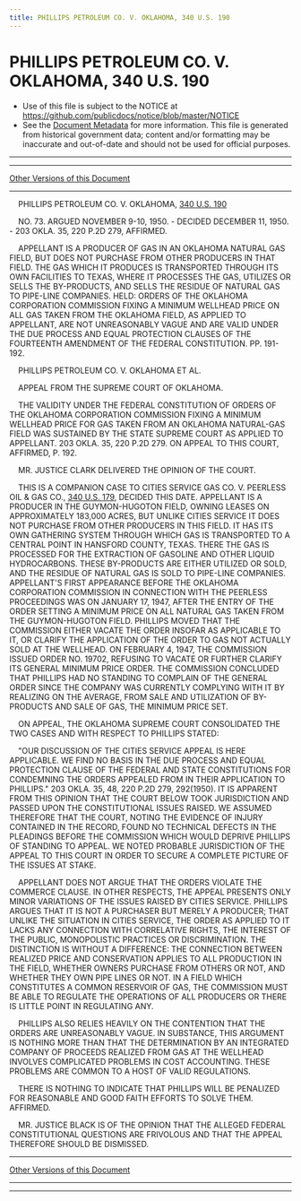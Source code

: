 ```yaml
---
title: PHILLIPS PETROLEUM CO. V. OKLAHOMA, 340 U.S. 190
---
```


# PHILLIPS PETROLEUM CO. V. OKLAHOMA, 340 U.S. 190

* Use of this file is subject to the NOTICE at https://github.com/publicdocs/notice/blob/master/NOTICE
* See the [Document Metadata](../../../index.md) for more information.
  This file is generated from historical government data; content and/or formatting may be inaccurate and out-of-date and should not be used for official purposes.

----------
----------

[Other Versions of this Document](https://publicdocs.github.io/go/links?ns=uslm-x&ref=%2Fus%2Fcourts%2Fscotus%2FusReporter%2F340%2F190)

----------

    PHILLIPS PETROLEUM CO. V. OKLAHOMA, [340 U.S. 190][/us/courts/scotus/usReporter/340/190]

    NO. 73.  ARGUED NOVEMBER 9-10, 1950.  - DECIDED DECEMBER 11, 1950.  - 203 OKLA. 35, 220 P.2D 279, AFFIRMED.

    APPELLANT IS A PRODUCER OF GAS IN AN OKLAHOMA NATURAL GAS FIELD, BUT DOES NOT PURCHASE FROM OTHER PRODUCERS IN THAT FIELD.  THE GAS WHICH IT PRODUCES IS TRANSPORTED THROUGH ITS OWN FACILITIES TO TEXAS, WHERE IT PROCESSES THE GAS, UTILIZES OR SELLS THE BY-PRODUCTS, AND SELLS THE RESIDUE OF NATURAL GAS TO PIPE-LINE COMPANIES.  HELD:  ORDERS OF THE OKLAHOMA CORPORATION COMMISSION FIXING A MINIMUM WELLHEAD PRICE ON ALL GAS TAKEN FROM THE OKLAHOMA FIELD, AS APPLIED TO APPELLANT, ARE NOT UNREASONABLY VAGUE AND ARE VALID UNDER THE DUE PROCESS AND EQUAL PROTECTION CLAUSES OF THE FOURTEENTH AMENDMENT OF THE FEDERAL CONSTITUTION.  PP. 191-192.

    PHILLIPS PETROLEUM CO. V. OKLAHOMA ET AL.

    APPEAL FROM THE SUPREME COURT OF OKLAHOMA.

    THE VALIDITY UNDER THE FEDERAL CONSTITUTION OF ORDERS OF THE OKLAHOMA CORPORATION COMMISSION FIXING A MINIMUM WELLHEAD PRICE FOR GAS TAKEN FROM AN OKLAHOMA NATURAL-GAS FIELD WAS SUSTAINED BY THE STATE SUPREME COURT AS APPLIED TO APPELLANT.  203 OKLA. 35, 220 P.2D 279.  ON APPEAL TO THIS COURT, AFFIRMED, P. 192.

    MR. JUSTICE CLARK DELIVERED THE OPINION OF THE COURT.

    THIS IS A COMPANION CASE TO CITIES SERVICE GAS CO. V. PEERLESS OIL & GAS CO., [340 U.S. 179][/us/courts/scotus/usReporter/340/179], DECIDED THIS DATE.  APPELLANT IS A PRODUCER IN THE GUYMON-HUGOTON FIELD, OWNING LEASES ON APPROXIMATELY 183,000 ACRES, BUT UNLIKE CITIES SERVICE IT DOES NOT PURCHASE FROM OTHER PRODUCERS IN THIS FIELD.  IT HAS ITS OWN GATHERING SYSTEM THROUGH WHICH GAS IS TRANSPORTED TO A CENTRAL POINT IN HANSFORD COUNTY, TEXAS.  THERE THE GAS IS PROCESSED FOR THE EXTRACTION OF GASOLINE AND OTHER LIQUID HYDROCARBONS.  THESE BY-PRODUCTS ARE EITHER UTILIZED OR SOLD, AND THE RESIDUE OF NATURAL GAS IS SOLD TO PIPE-LINE COMPANIES.  APPELLANT'S FIRST APPEARANCE BEFORE THE OKLAHOMA CORPORATION COMMISSION IN CONNECTION WITH THE PEERLESS PROCEEDINGS WAS ON JANUARY 17, 1947, AFTER THE ENTRY OF THE ORDER SETTING A MINIMUM PRICE ON ALL NATURAL GAS TAKEN FROM THE GUYMON-HUGOTON FIELD.  PHILLIPS MOVED THAT THE COMMISSION EITHER VACATE THE ORDER INSOFAR AS APPLICABLE TO IT, OR CLARIFY THE APPLICATION OF THE ORDER TO GAS NOT ACTUALLY SOLD AT THE WELLHEAD.  ON FEBRUARY 4, 1947, THE COMMISSION ISSUED ORDER NO. 19702, REFUSING TO VACATE OR FURTHER CLARIFY ITS GENERAL MINIMUM PRICE ORDER.  THE COMMISSION CONCLUDED THAT PHILLIPS HAD NO STANDING TO COMPLAIN OF THE GENERAL ORDER SINCE THE COMPANY WAS CURRENTLY COMPLYING WITH IT BY REALIZING ON THE AVERAGE, FROM SALE AND UTILIZATION OF BY-PRODUCTS AND SALE OF GAS, THE MINIMUM PRICE SET.

    ON APPEAL, THE OKLAHOMA SUPREME COURT CONSOLIDATED THE TWO CASES AND WITH RESPECT TO PHILLIPS STATED:

    "OUR DISCUSSION OF THE CITIES SERVICE APPEAL IS HERE APPLICABLE.  WE FIND NO BASIS IN THE DUE PROCESS AND EQUAL PROTECTION CLAUSE OF THE FEDERAL AND STATE CONSTITUTIONS FOR CONDEMNING THE ORDERS APPEALED FROM IN THEIR APPLICATION TO PHILLIPS."  203 OKLA. 35, 48, 220 P.2D 279, 292(1950).  IT IS APPARENT FROM THIS OPINION THAT THE COURT BELOW TOOK JURISDICTION AND PASSED UPON THE CONSTITUTIONAL ISSUES RAISED.  WE ASSUMED THEREFORE THAT THE COURT, NOTING THE EVIDENCE OF INJURY CONTAINED IN THE RECORD, FOUND NO TECHNICAL DEFECTS IN THE PLEADINGS BEFORE THE COMMISSION WHICH WOULD DEPRIVE PHILLIPS OF STANDING TO APPEAL.  WE NOTED PROBABLE JURISDICTION OF THE APPEAL TO THIS COURT IN ORDER TO SECURE A COMPLETE PICTURE OF THE ISSUES AT STAKE.

    APPELLANT DOES NOT ARGUE THAT THE ORDERS VIOLATE THE COMMERCE CLAUSE.  IN OTHER RESPECTS, THE APPEAL PRESENTS ONLY MINOR VARIATIONS OF THE ISSUES RAISED BY CITIES SERVICE.  PHILLIPS ARGUES THAT IT IS NOT A PURCHASER BUT MERELY A PRODUCER; THAT UNLIKE THE SITUATION IN CITIES SERVICE, THE ORDER AS APPLIED TO IT LACKS ANY CONNECTION WITH CORRELATIVE RIGHTS, THE INTEREST OF THE PUBLIC, MONOPOLISTIC PRACTICES OR DISCRIMINATION.  THE DISTINCTION IS WITHOUT A DIFFERENCE:  THE CONNECTION BETWEEN REALIZED PRICE AND CONSERVATION APPLIES TO ALL PRODUCTION IN THE FIELD, WHETHER OWNERS PURCHASE FROM OTHERS OR NOT, AND WHETHER THEY OWN PIPE LINES OR NOT.  IN A FIELD WHICH CONSTITUTES A COMMON RESERVOIR OF GAS, THE COMMISSION MUST BE ABLE TO REGULATE THE OPERATIONS OF ALL PRODUCERS OR THERE IS LITTLE POINT IN REGULATING ANY.

    PHILLIPS ALSO RELIES HEAVILY ON THE CONTENTION THAT THE ORDERS ARE UNREASONABLY VAGUE.  IN SUBSTANCE, THIS ARGUMENT IS NOTHING MORE THAN THAT THE DETERMINATION BY AN INTEGRATED COMPANY OF PROCEEDS REALIZED FROM GAS AT THE WELLHEAD INVOLVES COMPLICATED PROBLEMS IN COST ACCOUNTING.  THESE PROBLEMS ARE COMMON TO A HOST OF VALID REGULATIONS.

    THERE IS NOTHING TO INDICATE THAT PHILLIPS WILL BE PENALIZED FOR REASONABLE AND GOOD FAITH EFFORTS TO SOLVE THEM.  AFFIRMED.

    MR. JUSTICE BLACK IS OF THE OPINION THAT THE ALLEGED FEDERAL CONSTITUTIONAL QUESTIONS ARE FRIVOLOUS AND THAT THE APPEAL THEREFORE SHOULD BE DISMISSED.

----------

[Other Versions of this Document](https://publicdocs.github.io/go/links?ns=uslm-x&ref=%2Fus%2Fcourts%2Fscotus%2FusReporter%2F340%2F190)

----------
----------

[/us/courts/scotus/usReporter/340/190]: https://publicdocs.github.io/go/links?ns=uslm-x&ref=%2Fus%2Fcourts%2Fscotus%2FusReporter%2F340%2F190
[/us/courts/scotus/usReporter/340/179]: https://publicdocs.github.io/go/links?ns=uslm-x&ref=%2Fus%2Fcourts%2Fscotus%2FusReporter%2F340%2F179


